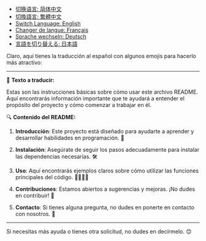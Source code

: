 - [切换语言: 简体中文](/README.md)
- [切換語言: 繁體中文](/README/README_繁体中文.md)
- [Switch Language: English](/README/README_English.md)
- [Changer de langue: Français](/README/README_Français.md)
- [Sprache wechseln: Deutsch](/README/README_Deutsch.md)
- [言語を切り替える: 日本語](/README/README_日本語.md)

Claro, aquí tienes la traducción al español con algunos emojis para hacerlo más atractivo:

---

📄 **Texto a traducir:**

Estas son las instrucciones básicas sobre cómo usar este archivo README. Aquí encontrarás información importante que te ayudará a entender el propósito del proyecto y cómo comenzar a trabajar en él. 

🔍 **Contenido del README:**

1. **Introducción**: Este proyecto está diseñado para ayudarte a aprender y desarrollar habilidades en programación. 🚀
   
2. **Instalación**: Asegúrate de seguir los pasos adecuadamente para instalar las dependencias necesarias. 🛠️

3. **Uso**: Aquí encontrarás ejemplos claros sobre cómo utilizar las funciones principales del código. 👩‍💻👨‍💻

4. **Contribuciones**: Estamos abiertos a sugerencias y mejoras. ¡No dudes en contribuir! 🙌

5. **Contacto**: Si tienes alguna pregunta, no dudes en ponerte en contacto con nosotros. 💬

---

Si necesitas más ayuda o tienes otra solicitud, no dudes en decírmelo. 😊